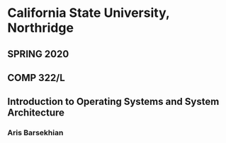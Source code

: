 # California State University, Northridge
## SPRING 2020
## COMP 322/L 
## Introduction to Operating Systems and System Architecture
### Aris Barsekhian
